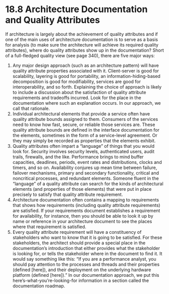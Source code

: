 18.8 Architecture Documentation and Quality Attributes
===

If architecture is largely about the achievement of quality attributes and if one of the main uses of architecture documentation is to serve as a basis for analysis (to make sure the architecture will achieve its required quality attributes), where do quality attributes show up in the documentation? Short of a full-fledged quality view (see page 340), there are five major ways:

1. Any major design approach (such as an architecture pattern) will have quality attribute properties associated with it. Client-server is good for scalability, layering is good for portability, an information-hiding-based decomposition is good for modifiability, services are good for interoperability, and so forth. Explaining the choice of approach is likely to include a discussion about the satisfaction of quality attribute requirements and tradeoffs incurred. Look for the place in the documentation where such an explanation occurs. In our approach, we call that rationale.
2. Individual architectural elements that provide a service often have quality attribute bounds assigned to them. Consumers of the services need to know how fast, secure, or reliable those services are. These quality attribute bounds are defined in the interface documentation for the elements, sometimes in the form of a service-level agreement. Or they may simply be recorded as properties that the elements exhibit.
3. Quality attributes often impart a “language” of things that you would look for. Security involves security levels, authenticated users, audit trails, firewalls, and the like. Performance brings to mind buffer capacities, deadlines, periods, event rates and distributions, clocks and timers, and so on. Availability conjures up mean time between failure, failover mechanisms, primary and secondary functionality, critical and noncritical processes, and redundant elements. Someone fluent in the “language” of a quality attribute can search for the kinds of architectural elements (and properties of those elements) that were put in place precisely to satisfy that quality attribute requirement.
4. Architecture documentation often contains a mapping to requirements that shows how requirements (including quality attribute requirements) are satisfied. If your requirements document establishes a requirement for availability, for instance, then you should be able to look it up by name or reference in your architecture document to see the places where that requirement is satisfied.
5. Every quality attribute requirement will have a constituency of stakeholders who want to know that it is going to be satisfied. For these stakeholders, the architect should provide a special place in the documentation’s introduction that either provides what the stakeholder is looking for, or tells the stakeholder where in the document to find it. It would say something like this: “If you are a performance analyst, you should pay attention to the processes and threads and their properties (defined [here]), and their deployment on the underlying hardware platform (defined [here]).” In our documentation approach, we put this here’s-what-you’re-looking-for information in a section called the documentation roadmap.
